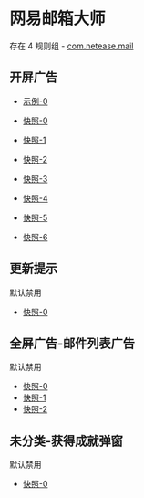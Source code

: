 # 网易邮箱大师

存在 4 规则组 - [com.netease.mail](/src/apps/com.netease.mail.ts)

## 开屏广告

- [示例-0](https://m.gkd.li/57941037/222f6870-d9e3-4e6c-950e-dc40920c52e7)

- [快照-0](https://i.gkd.li/i/12893573)
- [快照-1](https://i.gkd.li/i/12923776)
- [快照-2](https://i.gkd.li/i/13195662)
- [快照-3](https://i.gkd.li/i/12818335)
- [快照-4](https://i.gkd.li/i/13206298)
- [快照-5](https://i.gkd.li/i/14046124)
- [快照-6](https://i.gkd.li/i/13207736)

## 更新提示

默认禁用

- [快照-0](https://i.gkd.li/i/12664070)

## 全屏广告-邮件列表广告

默认禁用

- [快照-0](https://i.gkd.li/i/12664070)
- [快照-1](https://i.gkd.li/i/12999833)
- [快照-2](https://i.gkd.li/i/12999841)

## 未分类-获得成就弹窗

默认禁用

- [快照-0](https://i.gkd.li/i/13876817)

